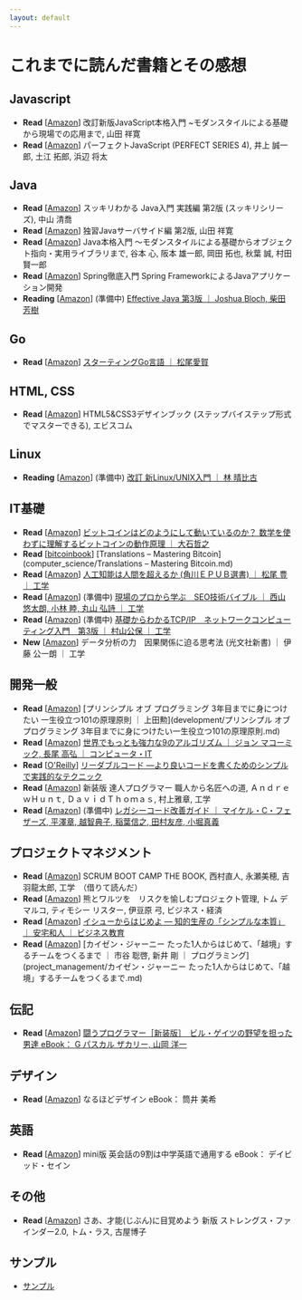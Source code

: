 ```yaml
---
layout: default
---
```


# これまでに読んだ書籍とその感想

## Javascript

 - **Read** [[Amazon](https://www.amazon.co.jp/gp/product/477418411X/ref=oh_aui_detailpage_o01_s00?ie=UTF8&psc=1)] 改訂新版JavaScript本格入門 ~モダンスタイルによる基礎から現場での応用まで, 山田 祥寛
 - **Read** [[Amazon](https://www.amazon.co.jp/gp/product/477414813X/ref=oh_aui_detailpage_o07_s00?ie=UTF8&psc=1)] パーフェクトJavaScript (PERFECT SERIES 4), 井上 誠一郎, 土江 拓郎, 浜辺 将太

## Java

 - **Read** [[Amazon](https://www.amazon.co.jp/gp/product/4844336770/ref=oh_aui_detailpage_o04_s00?ie=UTF8&psc=1)] スッキリわかる Java入門 実践編 第2版 (スッキリシリーズ), 中山 清喬
 - **Read** [[Amazon](https://www.amazon.co.jp/gp/product/4798130494/ref=oh_aui_detailpage_o02_s00?ie=UTF8&psc=1)] 独習Javaサーバサイド編 第2版, 山田 祥寛
 - **Read** [[Amazon](https://www.amazon.co.jp/gp/product/B071D8RYR5/ref=oh_aui_d_detailpage_o00_?ie=UTF8&psc=1)] Java本格入門 ～モダンスタイルによる基礎からオブジェクト指向・実用ライブラリまで, 谷本 心, 阪本 雄一郎, 岡田 拓也, 秋葉 誠, 村田 賢一郎
 - **Read** [[Amazon](https://www.amazon.co.jp/gp/product/B01IEWNLBU/ref=oh_aui_d_detailpage_o01_?ie=UTF8&psc=1)] Spring徹底入門 Spring FrameworkによるJavaアプリケーション開発
 - **Reading** [[Amazon](https://www.amazon.co.jp/dp/4621303252/ref=cm_sw_r_cp_ep_dp_ZKf8Bb16A5NPF)] (準備中) [Effective Java 第3版 ｜ Joshua Bloch, 柴田 芳樹](java/Effective_Java_第3版.md)

## Go

 - **Read** [[Amazon](https://www.amazon.co.jp/gp/product/B01FH3KRTI/ref=oh_aui_d_detailpage_o01_?ie=UTF8&psc=1)] [スターティングGo言語 ｜ 松尾愛賀](programming_language/スターティングGo言語.md)

## HTML, CSS

 - **Read** [[Amazon](https://www.amazon.co.jp/dp/4883379647/ref=cm_sw_r_cp_ep_dp_W5qGBbHWJAYKN)] HTML5&CSS3デザインブック (ステップバイステップ形式でマスターできる), エビスコム

## Linux

 - **Reading** [[Amazon](https://www.amazon.co.jp/gp/product/4797327421)] (準備中) [改訂 新Linux/UNIX入門 ｜ 林 晴比古](linux/改訂_新Linux／UNIX入門.md)

## IT基礎

 - **Read** [[Amazon](https://www.amazon.co.jp/dp/B00IXF2SVS/ref=cm_sw_r_cp_ep_dp_66qGBbEN6V06Y)] [ビットコインはどのようにして動いているのか？ 数学を使わずに理解するビットコインの動作原理 ｜ 大石哲之](computer_science/ビットコインはどのようにして動いているのか数学を使わずに理解するビットコインの動作原理.md)
 - **Read** [[bitcoinbook](https://bitcoinbook.info/translations-of-mastering-bitcoin/)] [Translations – Mastering Bitcoin](computer_science/Translations – Mastering Bitcoin.md)
 - **Read** [[Amazon](https://www.amazon.co.jp/gp/product/B00UAAK07S/ref=oh_aui_d_detailpage_o07_?ie=UTF8&psc=1)] [人工知能は人間を超えるか (角川ＥＰＵＢ選書) ｜ 松尾 豊 ｜ 工学](computer_science/人工知能は人間を超えるか.md)
 - **Read** [[Amazon](https://www.amazon.co.jp/gp/product/B07FMR3GD6/ref=oh_aui_d_detailpage_o03_?ie=UTF8&psc=1)] (準備中) [現場のプロから学ぶ　SEO技術バイブル ｜ 西山 悠太朗, 小林 睦, 丸山 弘詩 ｜ 工学](computer_science/現場のプロから学ぶ_SEO技術バイブル.md)
 - **Read** [[Amazon](https://www.amazon.co.jp/gp/product/B00U7A661U/ref=oh_aui_d_detailpage_o00_?ie=UTF8&psc=1)] (準備中) [基礎からわかるTCP/IP　ネットワークコンピューティング入門　第3版 ｜ 村山公保 ｜ 工学](computer_science/基礎からわかるTCP／IP_ネットワークコンピューティング入門_第3版.md)
 - **New** [[Amazon](https://www.amazon.co.jp/gp/product/B071CD9CMP/ref=oh_aui_d_detailpage_o02_?ie=UTF8&psc=1)] データ分析の力　因果関係に迫る思考法 (光文社新書) ｜ 伊藤 公一朗 ｜ 工学
 
## 開発一般

 - **Read** [[Amazon](https://www.amazon.co.jp/gp/product/B071V7MY82/ref=oh_aui_d_detailpage_o02_?ie=UTF8&psc=1)] [プリンシプル オブ プログラミング 3年目までに身につけたい 一生役立つ101の原理原則 ｜ 上田勲](development/プリンシプル オブ プログラミング 3年目までに身につけたい一生役立つ101の原理原則.md)
 - **Read** [[Amazon](https://www.amazon.co.jp/gp/product/B00FR78X64/ref=oh_aui_d_detailpage_o05_?ie=UTF8&psc=1)] [世界でもっとも強力な9のアルゴリズム ｜ ジョン マコーミック, 長尾 高弘 ｜ コンピュータ・IT](development/世界でもっとも強力な9のアルゴリズム.md)
 - **Read** [[O'Reilly](https://www.oreilly.co.jp/books/9784873115658/)] [リーダブルコード ―より良いコードを書くためのシンプルで実践的なテクニック](development/リーダブルコード_より良いコードを書くためのシンプルで実践的なテクニック.md)
 - **Read** [[Amazon](https://www.amazon.co.jp/gp/product/B06W567M44/ref=oh_aui_d_detailpage_o06_?ie=UTF8&psc=1)] 新装版 達人プログラマー 職人から名匠への道, ＡｎｄｒｅｗＨｕｎｔ, ＤａｖｉｄＴｈｏｍａｓ, 村上雅章, 工学
 - **Read** [[Amazon](https://www.amazon.co.jp/gp/product/B01AN97W08/ref=oh_aui_d_detailpage_o02_?ie=UTF8&psc=1)] (準備中) [レガシーコード改善ガイド ｜ マイケル・C・フェザーズ, 平澤章, 越智典子, 稲葉信之, 田村友彦, 小堀真義](development/レガシーコード改善ガイド.md)

## プロジェクトマネジメント

 - **Read** [[Amazon](https://www.amazon.co.jp/dp/B00DIM6BMI/ref=dp-kindle-redirect?_encoding=UTF8&btkr=1)] SCRUM BOOT CAMP THE BOOK, 西村直人, 永瀬美穂, 吉羽龍太郎, 工学　（借りて読んだ）
 - **Read** [[Amazon](https://www.amazon.co.jp/gp/product/B00F4QOMWM/ref=oh_aui_d_detailpage_o01_?ie=UTF8&psc=1)] 熊とワルツを　リスクを愉しむプロジェクト管理, トム デマルコ, ティモシー リスター, 伊豆原 弓, ビジネス・経済    
 - **Read** [[Amazon](https://www.amazon.co.jp/gp/product/B00MTL340G/ref=oh_aui_d_detailpage_o02_?ie=UTF8&psc=1)] [イシューからはじめよ ― 知的生産の「シンプルな本質」 ｜ 安宅和人 ｜ ビジネス教育](project_management/イシューからはじめよ知的生産の「シンプルな本質」.md)
 - **Read** [[Amazon](https://www.amazon.co.jp/gp/product/B078HZKLMB/ref=oh_aui_d_detailpage_o01_?ie=UTF8&psc=1)] [カイゼン・ジャーニー たった1人からはじめて、「越境」するチームをつくるまで ｜ 市谷 聡啓, 新井 剛 ｜ プログラミング](project_management/カイゼン・ジャーニー たった1人からはじめて、「越境」するチームをつくるまで.md)

## 伝記

 - **Read** [[Amazon](https://www.amazon.co.jp/gp/product/B00GSHI04M/ref=oh_aui_d_detailpage_o06_?ie=UTF8&psc=1)] [闘うプログラマー［新装版］　ビル・ゲイツの野望を担った男達 eBook： G パスカル ザカリー, 山岡 洋一](biography/闘うプログラマー新装版ビル・ゲイツの野望を担った男達.md)

## デザイン

 - **Read** [[Amazon](https://www.amazon.co.jp/gp/product/B012VJNW6Q/ref=oh_aui_d_detailpage_o03_?ie=UTF8&psc=1)] なるほどデザイン eBook： 筒井 美希

## 英語

 - **Read** [[Amazon](https://www.amazon.co.jp/gp/product/B00DJ2MQ4E/ref=oh_aui_d_detailpage_o02_?ie=UTF8&psc=1)] mini版 英会話の9割は中学英語で通用する eBook： デイビッド・セイン

## その他

 - **Read** [[Amazon](https://www.amazon.co.jp/gp/product/4532321433/ref=oh_aui_detailpage_o05_s00?ie=UTF8&psc=1)] さあ、才能(じぶん)に目覚めよう 新版 ストレングス・ファインダー2.0, トム・ラス, 古屋博子

## サンプル

 - [サンプル](../sample/sample.html)

